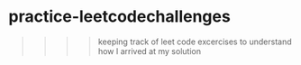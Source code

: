 # practice-leetcodechallenges

>>>> keeping track of leet code excercises to understand how I arrived at my solution
